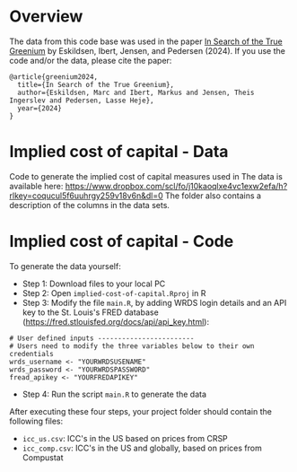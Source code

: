 # Overview 
The data from this code base was used in the paper [In Search of the True Greenium](https://papers.ssrn.com/sol3/papers.cfm?abstract_id=4744608) by Eskildsen, Ibert, Jensen, and Pedersen (2024). If you use the code and/or the data, please cite the paper:
```
@article{greenium2024,
  title={In Search of the True Greenium},
  author={Eskildsen, Marc and Ibert, Markus and Jensen, Theis Ingerslev and Pedersen, Lasse Heje},
  year={2024}
}
```

# Implied cost of capital - Data
Code to generate the implied cost of capital measures used in  The data is available here:
https://www.dropbox.com/scl/fo/j10kaoqlxe4vc1exw2efa/h?rlkey=coqucul5f6uuhrgy259v18v6n&dl=0 
The folder also contains a description of the columns in the data sets.

# Implied cost of capital - Code
To generate the data yourself:
- Step 1: Download files to your local PC
- Step 2: Open `implied-cost-of-capital.Rproj` in R
- Step 3: Modify the file `main.R`, by adding WRDS login details and an API key to the St. Louis's FRED database (https://fred.stlouisfed.org/docs/api/api_key.html):
```
# User defined inputs ------------------------
# Users need to modify the three variables below to their own credentials
wrds_username <- "YOURWRDSUSENAME"
wrds_password <- "YOURWRDSPASSWORD"
fread_apikey <- "YOURFREDAPIKEY"
```
- Step 4: Run the script `main.R` to generate the data

After executing these four steps, your project folder should contain the following files:
- `icc_us.csv`: ICC's in the US based on prices from CRSP
- `icc_comp.csv`: ICC's in the US and globally, based on prices from Compustat

